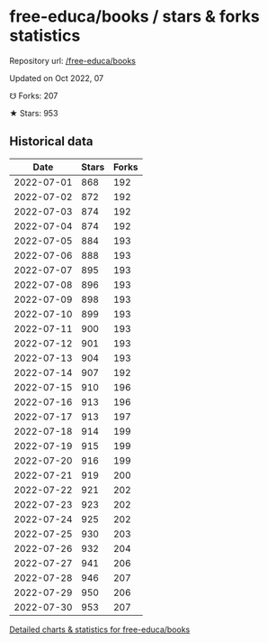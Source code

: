 # free-educa/books / stars & forks statistics

Repository url: [/free-educa/books](https://github.com/free-educa/books)

Updated on Oct 2022, 07

☋ Forks: 207

★ Stars: 953

## Historical data
| Date | Stars | Forks |
|------|-------|-------|
| 2022-07-01 | 868 | 192 | 
| 2022-07-02 | 872 | 192 | 
| 2022-07-03 | 874 | 192 | 
| 2022-07-04 | 874 | 192 | 
| 2022-07-05 | 884 | 193 | 
| 2022-07-06 | 888 | 193 | 
| 2022-07-07 | 895 | 193 | 
| 2022-07-08 | 896 | 193 | 
| 2022-07-09 | 898 | 193 | 
| 2022-07-10 | 899 | 193 | 
| 2022-07-11 | 900 | 193 | 
| 2022-07-12 | 901 | 193 | 
| 2022-07-13 | 904 | 193 | 
| 2022-07-14 | 907 | 192 | 
| 2022-07-15 | 910 | 196 | 
| 2022-07-16 | 913 | 196 | 
| 2022-07-17 | 913 | 197 | 
| 2022-07-18 | 914 | 199 | 
| 2022-07-19 | 915 | 199 | 
| 2022-07-20 | 916 | 199 | 
| 2022-07-21 | 919 | 200 | 
| 2022-07-22 | 921 | 202 | 
| 2022-07-23 | 923 | 202 | 
| 2022-07-24 | 925 | 202 | 
| 2022-07-25 | 930 | 203 | 
| 2022-07-26 | 932 | 204 | 
| 2022-07-27 | 941 | 206 | 
| 2022-07-28 | 946 | 207 | 
| 2022-07-29 | 950 | 206 | 
| 2022-07-30 | 953 | 207 | 


[Detailed charts & statistics for free-educa/books](https://reviewgithub.com/rep/free-educa/books)
